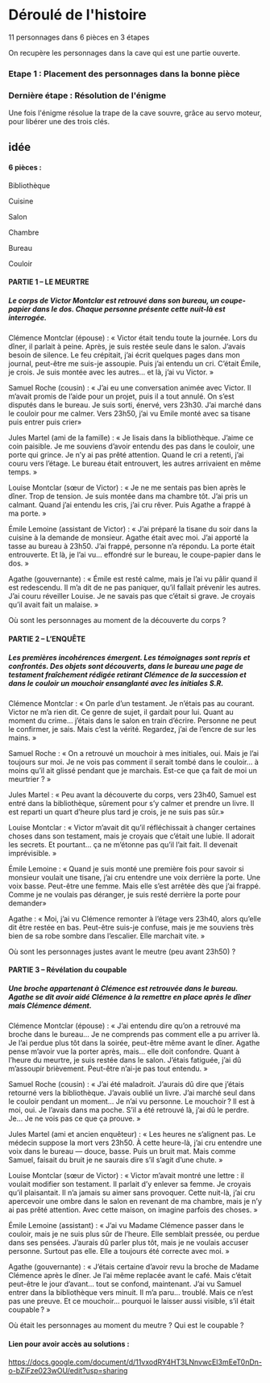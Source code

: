# Déroulé de l'histoire

11 personnages dans 6 pièces en 3 étapes 

On recupère les personnages dans la cave qui est une partie ouverte.

### Etape 1 : Placement des personnages dans la bonne pièce





### Dernière étape : Résolution de l'énigme
Une fois l'énigme résolue la trape de la cave souvre, grâce au servo moteur, pour libérer une des trois clés.



## idée 
#### 6 pièces :
Bibliothèque

Cuisine

Salon

Chambre  

Bureau

Couloir

#### PARTIE 1 – LE MEURTRE

##### Le corps de Victor Montclar est retrouvé dans son bureau, un coupe-papier dans le dos. Chaque personne présente cette nuit-là est interrogée.

Clémence Montclar (épouse) :
« Victor était tendu toute la journée. Lors du dîner, il parlait à peine. Après, je suis restée seule dans le salon. J’avais besoin de silence. Le feu crépitait, j’ai écrit quelques pages dans mon journal, peut-être me suis-je assoupie. Puis j’ai entendu un cri. C’était Émile, je crois. Je suis montée avec les autres… et là, j’ai vu Victor. »

Samuel Roche (cousin) :
« J’ai eu une conversation animée avec Victor. Il m’avait promis de l’aide pour un projet, puis il a tout annulé. On s’est disputés dans le bureau. Je suis sorti, énervé, vers 23h30. J’ai marché dans le couloir pour me calmer.  Vers 23h50, j’ai vu Emile monté avec sa tisane puis entrer puis crier»

Jules Martel (ami de la famille) :
« Je lisais dans la bibliothèque. J’aime ce coin paisible. Je me souviens d’avoir entendu des pas dans le couloir, une porte qui grince. Je n’y ai pas prêté attention. Quand le cri a retenti, j’ai couru vers l’étage. Le bureau était entrouvert, les autres arrivaient en même temps. »

Louise Montclar (sœur de Victor) :
« Je ne me sentais pas bien après le dîner. Trop de tension. Je suis montée dans ma chambre tôt. J’ai pris un calmant. Quand j’ai entendu les cris, j’ai cru rêver. Puis Agathe a frappé à ma porte. »

Émile Lemoine (assistant de Victor) :
« J’ai préparé la tisane du soir dans la cuisine à la demande de monsieur. Agathe était avec moi. J’ai apporté la tasse au bureau à 23h50. J’ai frappé, personne n’a répondu. La porte était entrouverte. Et là, je l’ai vu… effondré sur le bureau, le coupe-papier dans le dos. »

Agathe (gouvernante) :
« Émile est resté calme, mais je l’ai vu pâlir quand il est redescendu. Il m’a dit de ne pas paniquer, qu’il fallait prévenir les autres. J’ai couru réveiller Louise. Je ne savais pas que c’était si grave. Je croyais qu’il avait fait un malaise. »

Où sont les personnages au moment de la découverte du corps ?



#### PARTIE 2 – L’ENQUÊTE
##### Les premières incohérences émergent. Les témoignages sont repris et confrontés. Des objets sont découverts, dans le bureau une page de testament fraîchement rédigée retirant Clémence de la succession et dans le couloir un mouchoir ensanglanté avec les initiales S.R.

Clémence Montclar :
« On parle d’un testament. Je n’étais pas au courant. Victor ne m’a rien dit. Ce genre de sujet, il gardait pour lui. Quant au moment du crime… j’étais dans le salon en train d’écrire. Personne ne peut le confirmer, je sais. Mais c’est la vérité. Regardez, j’ai de l’encre de sur les mains. »

Samuel Roche :
« On a retrouvé un mouchoir à mes initiales, oui. Mais je l’ai toujours sur moi. Je ne vois pas comment il serait tombé dans le couloir… à moins qu’il ait glissé pendant que je marchais. Est-ce que ça fait de moi un meurtrier ? »

Jules Martel :
« Peu avant la découverte du corps, vers 23h40, Samuel est entré dans la bibliothèque, sûrement pour s’y calmer et prendre un livre. Il est reparti un quart d’heure plus tard je crois, je ne suis pas sûr.»

Louise Montclar :
« Victor m’avait dit qu’il réfléchissait à changer certaines choses dans son testament, mais je croyais que c’était une lubie. Il adorait les secrets. Et pourtant… ça ne m’étonne pas qu’il l’ait fait. Il devenait imprévisible. »

Émile Lemoine :
« Quand je suis monté une première fois pour savoir si monsieur voulait une tisane, j’ai cru entendre une voix derrière la porte. Une voix basse. Peut-être une femme. Mais elle s’est arrêtée dès que j’ai frappé. Comme je ne voulais pas déranger, je suis resté derrière la porte pour demander»

Agathe :
« Moi, j’ai vu Clémence remonter à l’étage vers 23h40, alors qu’elle dit être restée en bas. Peut-être suis-je confuse, mais je me souviens très bien de sa robe sombre dans l’escalier. Elle marchait vite. »

Où sont les personnages justes avant le meutre (peu avant 23h50) ?

#### PARTIE 3 – Révélation du coupable
##### Une broche appartenant à Clémence est retrouvée dans le bureau. Agathe se dit avoir aidé Clémence à la remettre en place après le dîner mais Clémence dément.

Clémence Montclar (épouse) :
« J’ai entendu dire qu’on a retrouvé ma broche dans le bureau… Je ne comprends pas comment elle a pu arriver là. Je l’ai perdue plus tôt dans la soirée, peut-être même avant le dîner. Agathe pense m’avoir vue la porter après, mais… elle doit confondre. Quant à l’heure du meurtre, je suis restée dans le salon. J’étais fatiguée, j’ai dû m’assoupir brièvement. Peut-être n’ai-je pas tout entendu. »

Samuel Roche (cousin) :
« J’ai été maladroit. J’aurais dû dire que j’étais retourné vers la bibliothèque. J’avais oublié un livre. J’ai marché seul dans le couloir pendant un moment… Je n’ai vu personne. Le mouchoir ? Il est à moi, oui. Je l’avais dans ma poche. S’il a été retrouvé là, j’ai dû le perdre. Je... Je ne vois pas ce que ça prouve. »

Jules Martel (ami et ancien enquêteur) :
« Les heures ne s’alignent pas. Le médecin suppose la mort vers 23h50. À cette heure-là, j’ai cru entendre une voix dans le bureau — douce, basse. Puis un bruit mat. Mais comme Samuel, faisait du bruit je ne saurais dire s’il s’agit d’une chute. »

Louise Montclar (sœur de Victor) :
« Victor m’avait montré une lettre : il voulait modifier son testament. Il parlait d’y enlever sa femme. Je croyais qu’il plaisantait. Il n’a jamais su aimer sans provoquer. Cette nuit-là, j’ai cru apercevoir une ombre dans le salon en revenant de ma chambre, mais je n’y ai pas prêté attention. Avec cette maison, on imagine parfois des choses. »

Émile Lemoine (assistant) :
« J’ai vu Madame Clémence passer dans le couloir, mais je ne suis plus sûr de l’heure. Elle semblait pressée, ou perdue dans ses pensées. J’aurais dû parler plus tôt, mais je ne voulais accuser personne. Surtout pas elle. Elle a toujours été correcte avec moi. »

Agathe (gouvernante) :
« J’étais certaine d’avoir revu la broche de Madame Clémence après le dîner. Je l’ai même replacée avant le café. Mais c’était peut-être le jour d’avant… tout se confond, maintenant. J’ai vu Samuel entrer dans la bibliothèque vers minuit. Il m’a paru… troublé. Mais ce n’est pas une preuve. Et ce mouchoir… pourquoi le laisser aussi visible, s’il était coupable ? »

Où était les personnages au moment du meutre ? Qui est le coupable ?

#### Lien pour avoir accès au solutions :
https://docs.google.com/document/d/11vxodRY4HT3LNnvwcEI3mEeT0nDn-o-bZiFze023wOU/edit?usp=sharing
